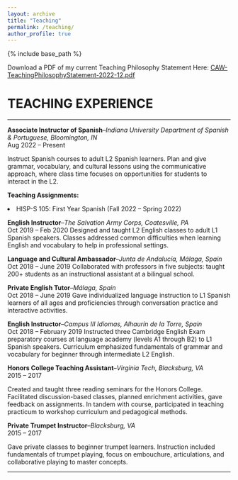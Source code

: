 ```yaml
---
layout: archive
title: "Teaching"
permalink: /teaching/
author_profile: true
---
```

{% include base_path %}

Download a PDF of my current Teaching Philosophy Statement Here: [CAW-TeachingPhilosophyStatement-2022-12.pdf](https://github.com/caroalyse/caroalyse.github.io/files/10212632/CAW-TeachingPhilosophyStatement-2022-12.pdf)

TEACHING EXPERIENCE
======
---
<p><strong>Associate Instructor of Spanish</strong>–<em>Indiana University Department of Spanish & Portuguese, Bloomington, IN</em><br>
Aug 2022 – Present 

Instruct Spanish courses to adult L2 Spanish learners. Plan and give grammar, vocabulary, and cultural lessons using the communicative approach, where class time focuses on opportunities for students to interact in the L2.  
	
<strong>Teaching Assignments:</strong>
	<li>HISP-S 105: First Year Spanish (Fall 2022 – Spring 2022)</li> 

<p><strong>English Instructor</strong>–<em>The Salvation Army Corps, Coatesville, PA</em><br>
Oct 2019 – Feb 2020
Designed and taught L2 English classes to adult L1 Spanish speakers. Classes addressed common difficulties when learning English and vocabulary to help in professional settings. 
	
<p><strong>Language and Cultural Ambassador</strong>–<em>Junta de Andalucía, Málaga, Spain</em><br>
Oct 2018 – June 2019
Collaborated with professors in five subjects: taught 200+ students as an instructional assistant at a bilingual school. 
	
<p><strong>Private English Tutor</strong>–<em>Málaga, Spain</em><br>
Oct 2018 – June 2019
Gave individualized language instruction to L1 Spanish learners of all ages and proficiencies through conversation practice and interactive activities. 

<p><strong>English Instructor</strong>–<em>Campus III Idiomas, Alhaurín de la Torre, Spain</em><br>
Oct 2018 – February 2019
Instructed three Cambridge English Exam preparatory courses at language academy (levels A1 through B2) to L1 Spanish speakers. Curriculum emphasized fundamentals of grammar and vocabulary for beginner through intermediate L2 English.   

<p><strong>Honors College Teaching Assistant</strong>–<em>Virginia Tech, Blacksburg, VA</em><br>
2015 – 2017

Created and taught three reading seminars for the Honors College. Facilitated discussion-based classes, planned enrichment activities, gave feedback on assignments. In tandem with course, participated in teaching practicum to workshop curriculum and pedagogical methods. 

<p><strong>Private Trumpet Instructor</strong>–<em>Blacksburg, VA</em><br>
2015 – 2017 

Gave private classes to beginner trumpet learners. Instruction included fundamentals of trumpet playing, focus on embouchure, articulations, and collaborative playing to master concepts. 

****
